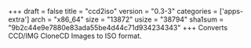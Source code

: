 +++
draft = false
title = "ccd2iso"
version = "0.3-3"
categories = ['apps-extra']
arch = "x86_64"
size = "13872"
usize = "38794"
sha1sum = "9b2c44e9e7880e83ada55be4d44c71d934234343"
+++
Converts CCD/IMG CloneCD Images to ISO format.